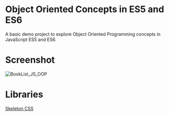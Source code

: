 # Object Oriented Concepts in ES5 and ES6
A basic demo project to explore Object Oriented Programming concepts in JavaScript ES5 and ES6.

# Screenshot
![BookList_JS_OOP](https://user-images.githubusercontent.com/3445361/59620133-bb264b80-9149-11e9-87ce-57bce8297654.png)

# Libraries
[Skeleton CSS](https://cdnjs.com/libraries/skeleton)
